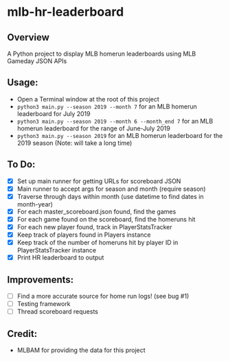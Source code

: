 # mlb-hr-leaderboard

## Overview
A Python project to display MLB homerun leaderboards using MLB Gameday JSON APIs

## Usage:
- Open a Terminal window at the root of this project
- `python3 main.py --season 2019 --month 7` for an MLB homerun leaderboard for July 2019
- `python3 main.py --season 2019 --month 6 --month_end 7` for an MLB homerun leaderboard for the range of June-July 2019
- `python3 main.py --season 2019` for an MLB homerun leaderboard for the 2019 season (Note: will take a long time)

## To Do:
- [x] Set up main runner for getting URLs for scoreboard JSON
- [x] Main runner to accept args for season and month (require season)
- [x] Traverse through days within month (use datetime to find dates in month-year)
- [x] For each master_scoreboard.json found, find the games
- [x] For each game found on the scoreboard, find the homeruns hit
- [x] For each new player found, track in PlayerStatsTracker
- [x] Keep track of players found in Players instance
- [x] Keep track of the number of homeruns hit by player ID in PlayerStatsTracker instance
- [x] Print HR leaderboard to output

## Improvements:
- [ ] Find a more accurate source for home run logs! (see bug #1)
- [ ] Testing framework
- [ ] Thread scoreboard requests

## Credit:
- MLBAM for providing the data for this project
